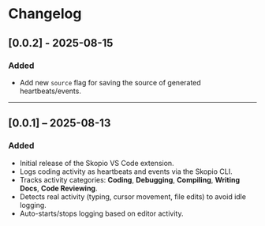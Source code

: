 # Changelog

## [0.0.2] - 2025-08-15

### Added

- Add new `source` flag for saving the source of generated heartbeats/events.

---

## [0.0.1] – 2025-08-13

### Added

- Initial release of the Skopio VS Code extension.
- Logs coding activity as heartbeats and events via the Skopio CLI.
- Tracks activity categories: **Coding**, **Debugging**, **Compiling**, **Writing Docs**, **Code Reviewing**.
- Detects real activity (typing, cursor movement, file edits) to avoid idle logging.
- Auto-starts/stops logging based on editor activity.
